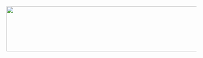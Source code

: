 
<a href="https://github.com/devxb/gitanimals">
  <img
    src="https://render.gitanimals.org/lines/jun-zent"
    width="600"
    height="120"
  />
</a>
  
